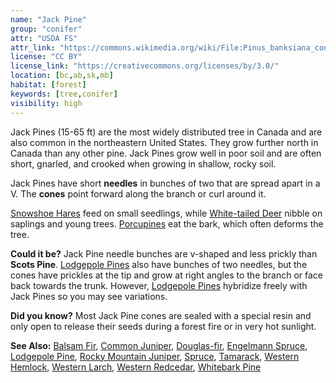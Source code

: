 ```yaml
---
name: "Jack Pine"
group: "conifer"
attr: "USDA FS"
attr_link: "https://commons.wikimedia.org/wiki/File:Pinus_banksiana_cones.jpg"
license: "CC BY"
license_link: "https://creativecommons.org/licenses/by/3.0/"
location: [bc,ab,sk,mb]
habitat: [forest]
keywords: [tree,conifer]
visibility: high
---
```

Jack Pines (15-65 ft) are the most widely distributed tree in Canada and are also common in the northeastern United States. They grow further north in Canada than any other pine. Jack Pines grow well in poor soil and are often short, gnarled, and crooked when growing in shallow, rocky soil.

Jack Pines have short **needles** in bunches of two that are spread apart in a V. The **cones** point forward along the branch or curl around it.

[Snowshoe Hares](/animals/snowhare/) feed on small seedlings, while [White-tailed Deer](/animals/whtdeer/) nibble on saplings and young trees. [Porcupines](/animals/porcupine/) eat the bark, which often deforms the tree.

**Could it be?** Jack Pine needle bunches are v-shaped and less prickly than **Scots Pine**. [Lodgepole Pines](/trees/lodge/) also have bunches of two needles, but the cones have prickles at the tip and grow at right angles to the branch or face back towards the trunk. However, [Lodgepole Pines](/trees/lodge/) hybridize freely with Jack Pines so you may see variations.

**Did you know?** Most Jack Pine cones are sealed with a special resin and only open to release their seeds during a forest fire or in very hot sunlight.

<!-- generated, do not edit -->
**See Also:**
[Balsam Fir](/trees/balfir/),
[Common Juniper](/trees/comjun/),
[Douglas-fir](/trees/dougfir/),
[Engelmann Spruce](/trees/engel/),
[Lodgepole Pine](/trees/lodge/),
[Rocky Mountain Juniper](/trees/rockyjun/),
[Spruce](/trees/spruce/),
[Tamarack](/trees/tam/),
[Western Hemlock](/trees/westhem/),
[Western Larch](/trees/westlar/),
[Western Redcedar](/trees/westred/),
[Whitebark Pine](/trees/whbark/)
